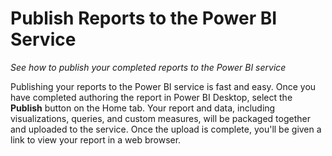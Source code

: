 <properties
   pageTitle="Publish Reports to the Power BI Service"
   description="Learn how to publish your completed reports to the Power BI service"
   services="powerbi"
   documentationCenter=""
   authors="davidiseminger"
   manager="mblythe"
   editor=""
   tags=""
   featuredVideoId="YhkbfiWdIgc"
   featuredVideoThumb=""
   courseDuration=""/>

<tags
   ms.service="powerbi"
   ms.devlang="NA"
   ms.topic="article"
   ms.tgt_pltfrm="NA"
   ms.workload="powerbi"
   ms.date="02/19/2016"
   ms.author="v-jescoo"/>

# Publish Reports to the Power BI Service

*See how to publish your completed reports to the Power BI service*

Publishing your reports to the Power BI service is fast and easy. Once you have completed authoring the report in Power BI Desktop, select the **Publish** button on the Home tab. Your report and data, including visualizations, queries, and custom measures, will be packaged together and uploaded to the service. Once the upload is complete, you'll be given a link to view your report in a web browser.
